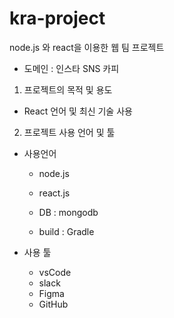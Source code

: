 # kra-project

node.js 와 react을 이용한 웹 팀 프로젝트

 - 도메인 : 인스타 SNS 카피



1. 프로젝트의 목적 및 용도
 - React 언어 및 최신 기술 사용

2. 프로젝트 사용 언어 및 툴
 - 사용언어
    - node.js
    - react.js
    
    - DB : mongodb
    - build : Gradle

  - 사용 툴
    - vsCode
    - slack
    - Figma
    - GitHub


